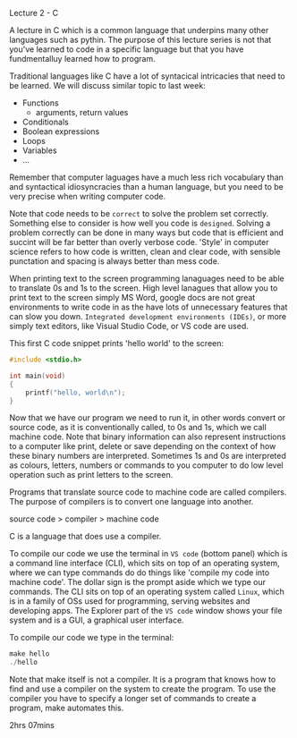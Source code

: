 Lecture 2 - C

A lecture in C which is a common language that underpins many other 
languages such as pythin. The purpose of this lecture series is not 
that you've learned to code in a specific language but that you have 
fundmentalluy learned how to program.

Traditional languages like C have a lot of syntacical intricacies 
that need to be learned. We will discuss similar topic to last week:

+ Functions
    + arguments, return values
+ Conditionals
+ Boolean expressions
+ Loops
+ Variables
+ ...

Remember that computer laguages have a much less rich vocabulary than 
and syntactical idiosyncracies than a human language, but you need to
be very precise when writing computer code.

Note that code needs to be `correct` to solve the problem set correctly.
Something else to consider is how well you code is `designed`. Solving a 
problem correctly can be done in many ways but code that is efficient 
and succint will be far better than overly verbose code. 'Style' in 
computer science refers to how code is written, clean and clear code, 
with sensible punctation and spacing is always better than mess code.


When printing text to the screen programming lanaguages need to be able
to translate 0s and 1s to the screen. High level lanagues that allow 
you to print text to the screen simply MS Word, google docs are
not great environments to write code in as the have lots of unnecessary 
features that can slow you down. `Integrated development environments (IDEs)`,
or more simply text editors, like Visual Studio Code, or VS code are used.

This first C code snippet prints 'hello world' to the screen:

```C
#include <stdio.h>

int main(void)
{
    printf("hello, world\n");
}
```

Now that we have our program we need to run it, in other words convert or
source code, as it is conventionally called, to 0s and 1s, which we call 
machine code. Note that binary information can also represent instructions
to a computer like print, delete or save depending on the context of how
these binary numbers are interpreted. Sometimes 1s and 0s are interpreted 
as colours, letters, numbers or commands to you computer to do low level
operation such as print letters to the screen. 

Programs that translate source code to machine code are called compilers. 
The purpose of compilers is to convert one language into another.

source code > compiler > machine code

C is a language that does use a compiler.

To compile our code we use the terminal in `VS code` (bottom panel) 
which is a command line interface (CLI), which sits on top of an 
operating system, where we can type commands do do things like 'compile 
my code into machine code'. The dollar sign is the prompt aside which we 
type our commands. The CLI sits on top of an operating system called 
`Linux`, which is in a family of OSs used for programming, serving websites 
and developing apps. The Explorer part of the `VS code` window shows
your file system and is a GUI, a graphical user interface.

To compile our code we type in the terminal:

```C
make hello
./hello
```

Note that make itself is not a compiler. It is a program that knows how
to find and use a compiler on the system to create the program. To use 
the compiler you have to specify a longer set of commands to create a
program, make automates this.

2hrs 07mins
